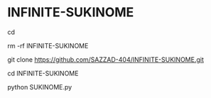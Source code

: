 # INFINITE-SUKINOME

cd

rm -rf INFINITE-SUKINOME

git clone https://github.com/SAZZAD-404/INFINITE-SUKINOME.git

cd INFINITE-SUKINOME

python SUKINOME.py
